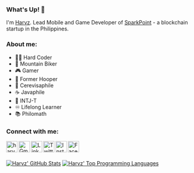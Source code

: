 ### What's Up! 👋

I'm [Harvz]. Lead Mobile and Game Developer of [SparkPoint] - a blockchain startup in the Philippines.

### About me:
- 👨‍💻 Hard Coder
- 🚵 Mountain Biker
- 🎮 Gamer
- 🏀 Former Hooper
- 🍺 Cerevisaphile
- ☕ Javaphile
- 🔱 INTJ-T
- ♾️ Lifelong Learner
- 📚 Philomath

### Connect with me:

[<img align="left" alt="harveyjavier.github.io" width="30" src="https://firebasestorage.googleapis.com/v0/b/harveyjavier-github-io.appspot.com/o/images%2Fsocmeds%2Fwebsite.png?alt=media&token=66514776-ee44-4063-824c-172d4b051070" />][Harvz]
[<img align="left" alt="Gmail" width="30" src="https://firebasestorage.googleapis.com/v0/b/harveyjavier-github-io.appspot.com/o/images%2Fsocmeds%2Fgmail.png?alt=media&token=27fc9427-5ab6-4071-8fc2-78392b9dcfcd" />][Gmail]
[<img align="left" alt="LinkedIn" width="30" src="https://firebasestorage.googleapis.com/v0/b/harveyjavier-github-io.appspot.com/o/images%2Fsocmeds%2Flinkedin.png?alt=media&token=8e3391fa-4e99-477b-b328-cbd7e34c98bc" />][LinkedIn]
[<img align="left" alt="Twitter" width="30" src="https://firebasestorage.googleapis.com/v0/b/harveyjavier-github-io.appspot.com/o/images%2Fsocmeds%2Ftwitter.png?alt=media&token=a0ab9163-6972-4cfa-8cfa-e9e222ef6099" />][Twitter]
[<img align="left" alt="Instagram" width="30" src="https://firebasestorage.googleapis.com/v0/b/harveyjavier-github-io.appspot.com/o/images%2Fsocmeds%2Finstagram.png?alt=media&token=a428aecb-ec0a-4619-a973-08a94800f8d9" />][Instagram]
[<img align="left" alt="Facebook" width="30" src="https://firebasestorage.googleapis.com/v0/b/harveyjavier-github-io.appspot.com/o/images%2Fsocmeds%2Ffacebook.png?alt=media&token=845a15d0-5188-4d1a-bea8-370c2fb9a836" />][Facebook]

<br/><br/><br/>
[![Harvz' GitHub Stats](https://github-readme-stats.vercel.app/api?username=harveyjavier&show_icons=true&hide_border=true&theme=gotham)](https://github.com/anuraghazra/github-readme-stats)
[![Harvz' Top Programming Languages](https://github-readme-stats.vercel.app/api/top-langs/?username=harveyjavier&layout=compact&show_icons=true&hide_border=true&theme=gotham)](https://github.com/anuraghazra/github-readme-stats)

[SparkPoint]: https://sparkpoint.io/
[Harvz]: https://harveyjavier.github.io
[Gmail]: https://mail.google.com/mail/u/0/#inbox?compose=new
[LinkedIn]: https://www.linkedin.com/in/harvz
[Twitter]: https://www.twitter.com/harvzjavier
[Instagram]: https://www.instagram.com/harvzjavier
[Facebook]: https://www.facebook.com/harvzjavier